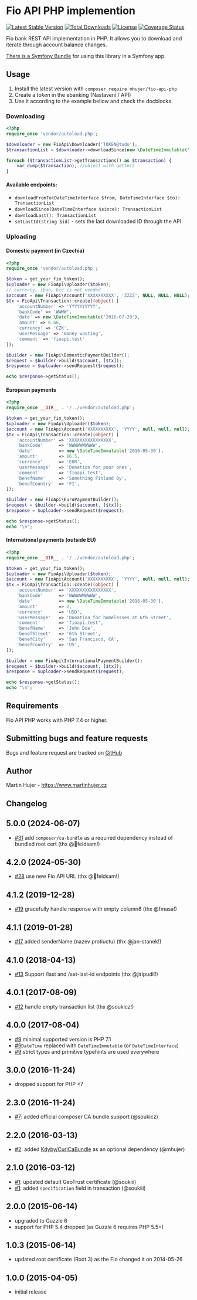 # Fio API PHP implemention

[![Latest Stable Version](https://poser.pugx.org/mhujer/fio-api-php/version.png)](https://packagist.org/packages/mhujer/fio-api-php) [![Total Downloads](https://poser.pugx.org/mhujer/fio-api-php/downloads.png)](https://packagist.org/packages/mhujer/fio-api-php) [![License](https://poser.pugx.org/mhujer/fio-api-php/license.svg)](https://packagist.org/packages/mhujer/fio-api-php) [![Coverage Status](https://coveralls.io/repos/mhujer/fio-api-php/badge.svg?branch=master)](https://coveralls.io/r/mhujer/fio-api-php?branch=master)

Fio bank REST API implementation in PHP. It allows you to download and iterate through account balance changes.

[There is a Symfony Bundle](https://github.com/mhujer/fio-api-bundle) for using this library in a Symfony app.

Usage
----
1. Install the latest version with `composer require mhujer/fio-api-php`
2. Create a *token* in the ebanking (Nastavení / API)
3. Use it according to the example bellow and check the docblocks

### Downloading 
```php
<?php
require_once 'vendor/autoload.php';

$downloader = new FioApi\Downloader('TOKEN@todo');
$transactionList = $downloader->downloadSince(new \DateTimeImmutable('-1 week'));

foreach ($transactionList->getTransactions() as $transaction) {
    var_dump($transaction); //object with getters
}

```

#### Available endpoints:
- `downloadFromTo(DateTimeInterface $from, DateTimeInterface $to): TransactionList`
- `downloadSince(DateTimeInterface $since): TransactionList`
- `downloadLast(): TransactionList`
- `setLastId(string $id)` - sets the last downloaded ID through the API

### Uploading

#### Domestic payment (in Czechia)
```php
<?php
require_once 'vendor/autoload.php';

$token = get_your_fio_token();
$uploader = new FioApi\Uploader($token);
// currency, iban, bic is not needed
$account = new FioApi\Account('XXXXXXXXXX', 'ZZZZ', NULL, NULL, NULL);
$tx = FioApi\Transaction::create((object) [
    'accountNumber' => 'YYYYYYYYYY',
    'bankCode' => 'WWWW',
    'date' => new \DateTimeImmutable('2016-07-20'),
    'amount' => 6.66,
    'currency' => 'CZK',
    'userMessage' => 'money wasting',
    'comment' => 'fioapi.test'
]);

$builder = new FioApi\DomesticPaymentBuilder();
$request = $builder->build($account, [$tx]);
$response = $uploader->sendRequest($request);

echo $response->getStatus();
```

#### European payments
```php
<?php
require_once __DIR__ . '/../vendor/autoload.php';

$token = get_your_fio_token();
$uploader = new FioApi\Uploader($token);
$account = new FioApi\Account('XXXXXXXXXX', 'YYYY', null, null, null);
$tx = FioApi\Transaction::create((object) [
    'accountNumber' => 'XXXXXXXXXXXXXXXX',
    'bankCode'      => 'WWWWWWWWWW',
    'date'          => new \DateTimeImmutable('2016-05-30'),
    'amount'        => 66.5,
    'currency'      => 'EUR',
    'userMessage'   => 'Donation for poor ones',
    'comment'       => 'fioapi.test',
    'benefName'     => 'Something Finland Oy',
    'benefCountry'  => 'FI',
]);

$builder = new FioApi\EuroPaymentBuilder();
$request = $builder->build($account, [$tx]);
$response = $uploader->sendRequest($request);

echo $response->getStatus();
echo "\n";
```

#### International payments (outside EU)
```php
<?php
require_once __DIR__ . '/../vendor/autoload.php';

$token = get_your_fio_token();
$uploader = new FioApi\Uploader($token);
$account = new FioApi\Account('XXXXXXXXXX', 'YYYY', null, null, null);
$tx = FioApi\Transaction::create((object) [
    'accountNumber' => 'XXXXXXXXXXXXXXXX',
    'bankCode'      => 'WWWWWWWWWW',
    'date'          => new \DateTimeImmutable('2016-05-30'),
    'amount'        => 2,
    'currency'      => 'USD',
    'userMessage'   => 'Donation for homelesses at 6th Street',
    'comment'       => 'fioapi.test',
    'benefName'     => 'John Doe',
    'benefStreet'   => '6th Street',
    'benefCity'     => 'San Francisco, CA',
    'benefCountry'  => 'US',
]);

$builder = new FioApi\InternationalPaymentBuilder();
$request = $builder->build($account, [$tx]);
$response = $uploader->sendRequest($request);

echo $response->getStatus();
echo "\n";
```


Requirements
------------
Fio API PHP works with PHP 7.4 or higher.

Submitting bugs and feature requests
------------------------------------
Bugs and feature request are tracked on [GitHub](https://github.com/mhujer/fio-api-php/issues)

Author
------
Martin Hujer - <https://www.martinhujer.cz>

Changelog
----------

## 5.0.0 (2024-06-07)
- [#31](https://github.com/mhujer/fio-api-php/pull/31) add `composer/ca-bundle` as a required dependency instead of bundled root cert (thx @feldsam!)

## 4.2.0 (2024-05-30)
- [#28](https://github.com/mhujer/fio-api-php/pull/28) use new Fio API URL (thx @feldsam!)

## 4.1.2 (2019-12-28)
- [#19](https://github.com/mhujer/fio-api-php/pull/19) gracefully handle response with empty column8 (thx @fmasa!)

## 4.1.1 (2019-01-28)
- [#17](https://github.com/mhujer/fio-api-php/pull/17) added senderName (nazev protiuctu) (thx @jan-stanek!)

## 4.1.0 (2018-04-13)
- [#13](https://github.com/mhujer/fio-api-php/pull/13) Support /last and /set-last-id endpoints (thx @jiripudil!)

## 4.0.1 (2017-08-09)
- [#12](https://github.com/mhujer/fio-api-php/pull/12) handle empty transaction list  (thx @soukicz!)

## 4.0.0 (2017-08-04)
- [#9](https://github.com/mhujer/fio-api-php/pull/9) minimal supported version is PHP 7.1
- [#9](https://github.com/mhujer/fio-api-php/pull/9)`DateTime` replaced with `DateTimeImmutable` (or `DateTimeInterface`)
- [#9](https://github.com/mhujer/fio-api-php/pull/9) strict types and primitive typehints are used everywhere

## 3.0.0 (2016-11-24)
- dropped support for PHP <7

## 2.3.0 (2016-11-24)
- [#7](https://github.com/mhujer/fio-api-php/pull/7): added official composer CA bundle support (@soukicz)

## 2.2.0 (2016-03-13)
- [#2](https://github.com/mhujer/fio-api-php/pull/2): added [Kdyby/CurlCaBundle](https://github.com/Kdyby/CurlCaBundle)
 	as an optional dependency (@mhujer)

## 2.1.0 (2016-03-12)
- [#1](https://github.com/mhujer/fio-api-php/pull/1): updated default GeoTrust certificate (@soukiii)
- [#1](https://github.com/mhujer/fio-api-php/pull/1): added `specification` field in transaction (@soukiii)

## 2.0.0 (2015-06-14)
- upgraded to Guzzle 6
- support for PHP 5.4 dropped (as Guzzle 6 requires PHP 5.5+)

## 1.0.3 (2015-06-14)
- updated root certificate (Root 3) as the Fio changed it on 2014-05-26

## 1.0.0 (2015-04-05)
- initial release
